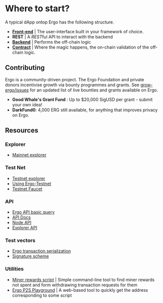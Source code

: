 # Where to start?

A typical dApp ontop Ergo has the following structure.

- [**Front-end**](../lib/front-end.md) | The user-interface built in your framework of choice.
- **REST** | A *REST*ful API to interact with the backend
- [**Backend**](../lib/back-end.md) | Performs the off-chain logic
- [**Contract**](#ergoscript) | Where the magic happens, the on-chain validation of the off-chain logic.

## Contributing

Ergo is a community-driven project. The Ergo Foundation and private donors incentivise growth via bounty programmes and grants. See [grow-ergo/issues](https://github.com/ergoplatform/grow-ergo/issues) for an updated list of live bounties and grants available on Ergo.

- **Good Whale's Grant Fund** : Up to $20,000 SigUSD per grant - submit your own idea!
- **DarkFund0**: 4,000 ERG still available, for anything that improves privacy on Ergo.


## Resources


### Explorer
- [Mainnet explorer](https://explorer.ergoplatform.com/)

### Test Net
- [Testnet explorer](https://testnet.ergoplatform.com/)
- [Using Ergo-Testnet](https://github.com/ergoplatform/ergo/wiki/Ergo-Testnet)
- [Testnet Faucet](https://testnet.ergofaucet.org/)

### API

- [Ergo API basic query](https://www.youtube.com/watch?v=B3W9uNwk_DM)
- [API Docs](https://api.ergoplatform.com/api/v1/docs/)
- [Node API](https://git.io/fjqwb)
- [Explorer API](https://git.io/fjqwN)

### Test vectors

- [Ergo transaction serialization](https://git.io/fjqwX)
- [Signature scheme](https://git.io/fjqwH)

### Utilities

 - [Miner rewards script](https://github.com/lorien/ergotools) | Simple command-line tool to find miner rewards not spent and form withdrawing transaction requests for them
 - [Ergo P2S Playground](https://wallet.plutomonkey.com/p2s/?source=dHJ1ZQ==) | A web-based tool to quickly get the address corresponding to some script  










